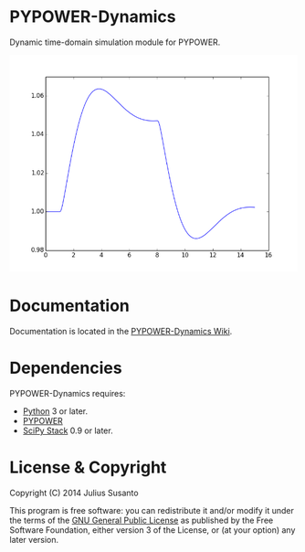 PYPOWER-Dynamics
================

Dynamic time-domain simulation module for PYPOWER.

![screenshot of sample output](/screenshots/open_loop.png?raw=true)

Documentation
=============

Documentation is located in the [PYPOWER-Dynamics Wiki](https://github.com/susantoj/PYPOWER-Dynamics/wiki).

Dependencies
============

PYPOWER-Dynamics requires:

* [Python](http://www.python.org) 3 or later.
* [PYPOWER](https://github.com/rwl/PYPOWER)
* [SciPy Stack](http://www.scipy.org) 0.9 or later.

License & Copyright
===================

Copyright (C) 2014 Julius Susanto

This program is free software: you can redistribute it and/or modify
it under the terms of the [GNU General Public License](http://www.gnu.org/licenses) as published
by the Free Software Foundation, either version 3 of the License,
or (at your option) any later version.
